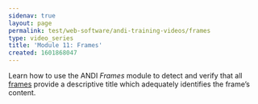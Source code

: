 ```yaml
---
sidenav: true
layout: page
permalink: test/web-software/andi-training-videos/frames
type: video_series
title: 'Module 11: Frames'
created: 1601868047
---
```


Learn how to use the ANDI _Frames_ module to detect and verify that all [frames][1] provide a descriptive title which adequately identifies the frame’s content.

 [1]: /content/glossary#frames